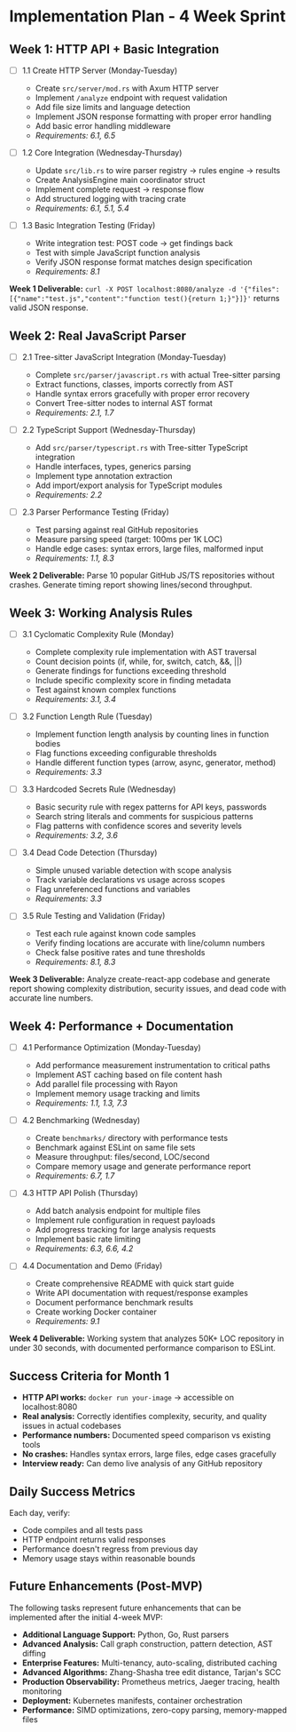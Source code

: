 # Implementation Plan - 4 Week Sprint

## Week 1: HTTP API + Basic Integration

- [ ] 1.1 Create HTTP Server (Monday-Tuesday)
  - Create `src/server/mod.rs` with Axum HTTP server
  - Implement `/analyze` endpoint with request validation
  - Add file size limits and language detection
  - Implement JSON response formatting with proper error handling
  - Add basic error handling middleware
  - _Requirements: 6.1, 6.5_

- [ ] 1.2 Core Integration (Wednesday-Thursday)
  - Update `src/lib.rs` to wire parser registry → rules engine → results
  - Create AnalysisEngine main coordinator struct
  - Implement complete request → response flow
  - Add structured logging with tracing crate
  - _Requirements: 6.1, 5.1, 5.4_

- [ ] 1.3 Basic Integration Testing (Friday)
  - Write integration test: POST code → get findings back
  - Test with simple JavaScript function analysis
  - Verify JSON response format matches design specification
  - _Requirements: 8.1_

**Week 1 Deliverable:** `curl -X POST localhost:8080/analyze -d '{"files":[{"name":"test.js","content":"function test(){return 1;}"}]}'` returns valid JSON response.

## Week 2: Real JavaScript Parser

- [ ] 2.1 Tree-sitter JavaScript Integration (Monday-Tuesday)
  - Complete `src/parser/javascript.rs` with actual Tree-sitter parsing
  - Extract functions, classes, imports correctly from AST
  - Handle syntax errors gracefully with proper error recovery
  - Convert Tree-sitter nodes to internal AST format
  - _Requirements: 2.1, 1.7_

- [ ] 2.2 TypeScript Support (Wednesday-Thursday)
  - Add `src/parser/typescript.rs` with Tree-sitter TypeScript integration
  - Handle interfaces, types, generics parsing
  - Implement type annotation extraction
  - Add import/export analysis for TypeScript modules
  - _Requirements: 2.2_

- [ ] 2.3 Parser Performance Testing (Friday)
  - Test parsing against real GitHub repositories
  - Measure parsing speed (target: 100ms per 1K LOC)
  - Handle edge cases: syntax errors, large files, malformed input
  - _Requirements: 1.1, 8.3_

**Week 2 Deliverable:** Parse 10 popular GitHub JS/TS repositories without crashes. Generate timing report showing lines/second throughput.

## Week 3: Working Analysis Rules

- [ ] 3.1 Cyclomatic Complexity Rule (Monday)
  - Complete complexity rule implementation with AST traversal
  - Count decision points (if, while, for, switch, catch, &&, ||)
  - Generate findings for functions exceeding threshold
  - Include specific complexity score in finding metadata
  - Test against known complex functions
  - _Requirements: 3.1, 3.4_

- [ ] 3.2 Function Length Rule (Tuesday)
  - Implement function length analysis by counting lines in function bodies
  - Flag functions exceeding configurable thresholds
  - Handle different function types (arrow, async, generator, method)
  - _Requirements: 3.3_

- [ ] 3.3 Hardcoded Secrets Rule (Wednesday)
  - Basic security rule with regex patterns for API keys, passwords
  - Search string literals and comments for suspicious patterns
  - Flag patterns with confidence scores and severity levels
  - _Requirements: 3.2, 3.6_

- [ ] 3.4 Dead Code Detection (Thursday)
  - Simple unused variable detection with scope analysis
  - Track variable declarations vs usage across scopes
  - Flag unreferenced functions and variables
  - _Requirements: 3.3_

- [ ] 3.5 Rule Testing and Validation (Friday)
  - Test each rule against known code samples
  - Verify finding locations are accurate with line/column numbers
  - Check false positive rates and tune thresholds
  - _Requirements: 8.1, 8.3_

**Week 3 Deliverable:** Analyze create-react-app codebase and generate report showing complexity distribution, security issues, and dead code with accurate line numbers.

## Week 4: Performance + Documentation

- [ ] 4.1 Performance Optimization (Monday-Tuesday)
  - Add performance measurement instrumentation to critical paths
  - Implement AST caching based on file content hash
  - Add parallel file processing with Rayon
  - Implement memory usage tracking and limits
  - _Requirements: 1.1, 1.3, 7.3_

- [ ] 4.2 Benchmarking (Wednesday)
  - Create `benchmarks/` directory with performance tests
  - Benchmark against ESLint on same file sets
  - Measure throughput: files/second, LOC/second
  - Compare memory usage and generate performance report
  - _Requirements: 6.7, 1.7_

- [ ] 4.3 HTTP API Polish (Thursday)
  - Add batch analysis endpoint for multiple files
  - Implement rule configuration in request payloads
  - Add progress tracking for large analysis requests
  - Implement basic rate limiting
  - _Requirements: 6.3, 6.6, 4.2_

- [ ] 4.4 Documentation and Demo (Friday)
  - Create comprehensive README with quick start guide
  - Write API documentation with request/response examples
  - Document performance benchmark results
  - Create working Docker container
  - _Requirements: 9.1_

**Week 4 Deliverable:** Working system that analyzes 50K+ LOC repository in under 30 seconds, with documented performance comparison to ESLint.

## Success Criteria for Month 1

- **HTTP API works:** `docker run your-image` → accessible on localhost:8080
- **Real analysis:** Correctly identifies complexity, security, and quality issues in actual codebases
- **Performance numbers:** Documented speed comparison vs existing tools
- **No crashes:** Handles syntax errors, large files, edge cases gracefully
- **Interview ready:** Can demo live analysis of any GitHub repository

## Daily Success Metrics

Each day, verify:
- Code compiles and all tests pass
- HTTP endpoint returns valid responses
- Performance doesn't regress from previous day
- Memory usage stays within reasonable bounds

## Future Enhancements (Post-MVP)

The following tasks represent future enhancements that can be implemented after the initial 4-week MVP:

- **Additional Language Support:** Python, Go, Rust parsers
- **Advanced Analysis:** Call graph construction, pattern detection, AST diffing
- **Enterprise Features:** Multi-tenancy, auto-scaling, distributed caching
- **Advanced Algorithms:** Zhang-Shasha tree edit distance, Tarjan's SCC
- **Production Observability:** Prometheus metrics, Jaeger tracing, health monitoring
- **Deployment:** Kubernetes manifests, container orchestration
- **Performance:** SIMD optimizations, zero-copy parsing, memory-mapped files